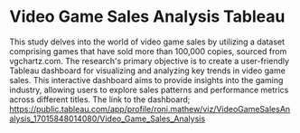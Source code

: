 # Video Game Sales Analysis Tableau
This study delves into the world of video game sales by utilizing a dataset comprising games that have sold more than 100,000 copies, sourced from vgchartz.com. The research's primary objective is to create a user-friendly Tableau dashboard for visualizing and analyzing key trends in video game sales. This interactive dashboard aims to provide insights into the gaming industry, allowing users to explore sales patterns and performance metrics across different titles.
The link to the dashboard;
https://public.tableau.com/app/profile/roni.mathew/viz/VideoGameSalesAnalysis_17015848014080/Video_Game_Sales_Analysis
